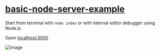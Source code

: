 # [basic-node-server-example](https://github.com/UniBreakfast/basic-node-server-example)

Start from terminal with `node index` or with internal editor debugger using Node.js

Open [localhost:3000](http://localhost:3000)

![image](https://github.com/user-attachments/assets/27a8d5e6-9ac4-47c3-b128-3d7afcef2e27)

